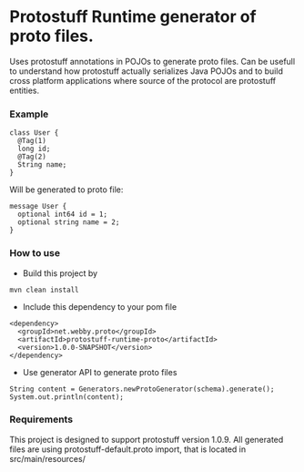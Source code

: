 Protostuff Runtime generator of proto files.
====

Uses protostuff annotations in POJOs to generate proto files. Can be usefull to understand how protostuff actually serializes Java POJOs and to build cross platform applications where source of the protocol are protostuff entities.

### Example

```
class User {
  @Tag(1)
  long id;
  @Tag(2)
  String name;
}
```

Will be generated to proto file:
```
message User {
  optional int64 id = 1;
  optional string name = 2;
}
```

### How to use

* Build this project by
```
mvn clean install
```
* Include this dependency to your pom file
```
<dependency>
  <groupId>net.webby.proto</groupId>
  <artifactId>protostuff-runtime-proto</artifactId>
  <version>1.0.0-SNAPSHOT</version>
</dependency>
```
* Use generator API to generate proto files
```
String content = Generators.newProtoGenerator(schema).generate();
System.out.println(content);
```

### Requirements

This project is designed to support protostuff version 1.0.9. All generated files are using protostuff-default.proto import, that is located in src/main/resources/
